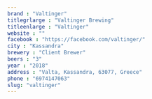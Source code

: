 ```yaml
---
brand : "Valtinger"
titlegrlarge : "Valtinger Brewing"
titleenlarge : "Valtinger"
website : ""
facebook : "https://facebook.com/valtinger/"
city : "Kassandra"
brewery : "Client Brewer"
beers : "3"
year : "2018"
address : "Valta, Kassandra, 63077, Greece"
phone : "6974147063"
slug: "valtinger"
---
```

